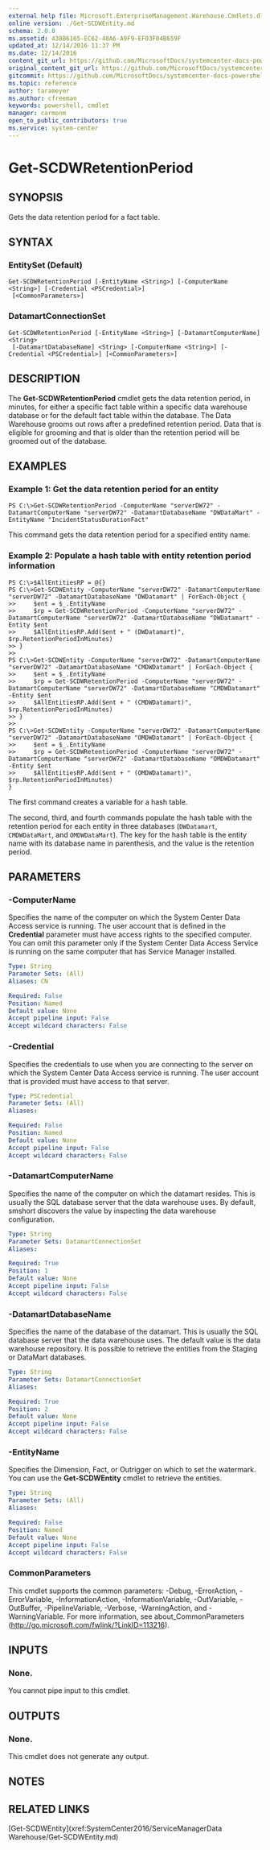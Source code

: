 ```yaml
---
external help file: Microsoft.EnterpriseManagement.Warehouse.Cmdlets.dll-Help.xml
online version: ./Get-SCDWEntity.md
schema: 2.0.0
ms.assetid: 438B6165-EC62-48A6-A9F9-EF03F04B659F
updated_at: 12/14/2016 11:37 PM
ms.date: 12/14/2016
content_git_url: https://github.com/MicrosoftDocs/systemcenter-docs-powershell/blob/master/systemcenter-cmdlets/SystemCenter2016/ServiceManagerData%20Warehouse/Get-SCDWRetentionPeriod.md
original_content_git_url: https://github.com/MicrosoftDocs/systemcenter-docs-powershell/blob/master/systemcenter-cmdlets/SystemCenter2016/ServiceManagerData%20Warehouse/Get-SCDWRetentionPeriod.md
gitcommit: https://github.com/MicrosoftDocs/systemcenter-docs-powershell/blob/ddd0fefc9adaabb9394eb6c21b33370913d1830d/systemcenter-cmdlets/SystemCenter2016/ServiceManagerData%20Warehouse/Get-SCDWRetentionPeriod.md
ms.topic: reference
author: tarameyer
ms.author: cfreeman
keywords: powershell, cmdlet
manager: carmonm
open_to_public_contributors: true
ms.service: system-center
---
```


# Get-SCDWRetentionPeriod

## SYNOPSIS
Gets the data retention period for a fact table.

## SYNTAX

### EntitySet (Default)
```
Get-SCDWRetentionPeriod [-EntityName <String>] [-ComputerName <String>] [-Credential <PSCredential>]
 [<CommonParameters>]
```

### DatamartConnectionSet
```
Get-SCDWRetentionPeriod [-EntityName <String>] [-DatamartComputerName] <String>
 [-DatamartDatabaseName] <String> [-ComputerName <String>] [-Credential <PSCredential>] [<CommonParameters>]
```

## DESCRIPTION
The **Get-SCDWRetentionPeriod** cmdlet gets the data retention period, in minutes, for either a specific fact table within a specific data warehouse database or for the default fact table within the database. 
The Data Warehouse grooms out rows after a predefined retention period.
Data that is eligible for grooming and that is older than the retention period will be groomed out of the database.

## EXAMPLES

### Example 1: Get the data retention period for an entity
```
PS C:\>Get-SCDWRetentionPeriod -ComputerName "serverDW72" -DatamartComputerName "serverDW72" -DatamartDatabaseName "DWDataMart" -EntityName "IncidentStatusDurationFact"
```

This command gets the data retention period for a specified entity name.

### Example 2: Populate a hash table with entity retention period information
```
PS C:\>$AllEntitiesRP = @{}
PS C:\>Get-SCDWEntity -ComputerName "serverDW72" -DatamartComputerName "serverDW72" -DatamartDatabaseName "DWDatamart" | ForEach-Object {
>>     $ent = $_.EntityName
>>     $rp = Get-SCDWRetentionPeriod -ComputerName "serverDW72" -DatamartComputerName "serverDW72" -DatamartDatabaseName "DWDatamart" -Entity $ent
>>     $AllEntitiesRP.Add($ent + " (DWDatamart)", $rp.RetentionPeriodInMinutes)
>> }
>>
PS C:\>Get-SCDWEntity -ComputerName "serverDW72" -DatamartComputerName "serverDW72" -DatamartDatabaseName "CMDWDatamart" | ForEach-Object {
>>     $ent = $_.EntityName
>>     $rp = Get-SCDWRetentionPeriod -ComputerName "serverDW72" -DatamartComputerName "serverDW72" -DatamartDatabaseName "CMDWDatamart" -Entity $ent
>>     $AllEntitiesRP.Add($ent + " (CMDWDatamart)", $rp.RetentionPeriodInMinutes)
>> }
>>
PS C:\>Get-SCDWEntity -ComputerName "serverDW72" -DatamartComputerName "serverDW72" -DatamartDatabaseName "OMDWDatamart" | ForEach-Object {
>>     $ent = $_.EntityName
>>     $rp = Get-SCDWRetentionPeriod -ComputerName "serverDW72" -DatamartComputerName "serverDW72" -DatamartDatabaseName "OMDWDatamart" -Entity $ent
>>     $AllEntitiesRP.Add($ent + " (OMDWDatamart)", $rp.RetentionPeriodInMinutes)
}
```

The first command creates a variable for a hash table.

The second, third, and fourth commands populate the hash table with the retention period for each entity in three databases (`DWDatamart`, `CMDWDataMart`, and `OMDWDataMart`).
The key for the hash table is the entity name with its database name in parenthesis, and the value is the retention period.

## PARAMETERS

### -ComputerName
Specifies the name of the computer on which the System Center Data Access service is running.
The user account that is defined in the **Credential** parameter must have access rights to the specified computer.
You can omit this parameter only if the System Center Data Access Service is running on the same computer that has Service Manager installed.

```yaml
Type: String
Parameter Sets: (All)
Aliases: CN

Required: False
Position: Named
Default value: None
Accept pipeline input: False
Accept wildcard characters: False
```

### -Credential
Specifies the credentials to use when you are connecting to the server on which the System Center Data Access service is running.
The user account that is provided must have access to that server.

```yaml
Type: PSCredential
Parameter Sets: (All)
Aliases: 

Required: False
Position: Named
Default value: None
Accept pipeline input: False
Accept wildcard characters: False
```

### -DatamartComputerName
Specifies the name of the computer on which the datamart resides.
This is usually the SQL database server that the data warehouse uses.
By default, smshort discovers the value by inspecting the data warehouse configuration.

```yaml
Type: String
Parameter Sets: DatamartConnectionSet
Aliases: 

Required: True
Position: 1
Default value: None
Accept pipeline input: False
Accept wildcard characters: False
```

### -DatamartDatabaseName
Specifies the name of the database of the datamart.
This is usually the SQL database server that the data warehouse uses.
The default value is the data warehouse repository.
It is possible to retrieve the entities from the Staging or DataMart databases.

```yaml
Type: String
Parameter Sets: DatamartConnectionSet
Aliases: 

Required: True
Position: 2
Default value: None
Accept pipeline input: False
Accept wildcard characters: False
```

### -EntityName
Specifies the Dimension, Fact, or Outrigger on which to set the watermark.
You can use the **Get-SCDWEntity** cmdlet to retrieve the entities.

```yaml
Type: String
Parameter Sets: (All)
Aliases: 

Required: False
Position: Named
Default value: None
Accept pipeline input: False
Accept wildcard characters: False
```

### CommonParameters
This cmdlet supports the common parameters: -Debug, -ErrorAction, -ErrorVariable, -InformationAction, -InformationVariable, -OutVariable, -OutBuffer, -PipelineVariable, -Verbose, -WarningAction, and -WarningVariable. For more information, see about_CommonParameters (http://go.microsoft.com/fwlink/?LinkID=113216).

## INPUTS

### None.
You cannot pipe input to this cmdlet.

## OUTPUTS

### None.
This cmdlet does not generate any output.

## NOTES

## RELATED LINKS

[Get-SCDWEntity](xref:SystemCenter2016/ServiceManagerData Warehouse/Get-SCDWEntity.md)

